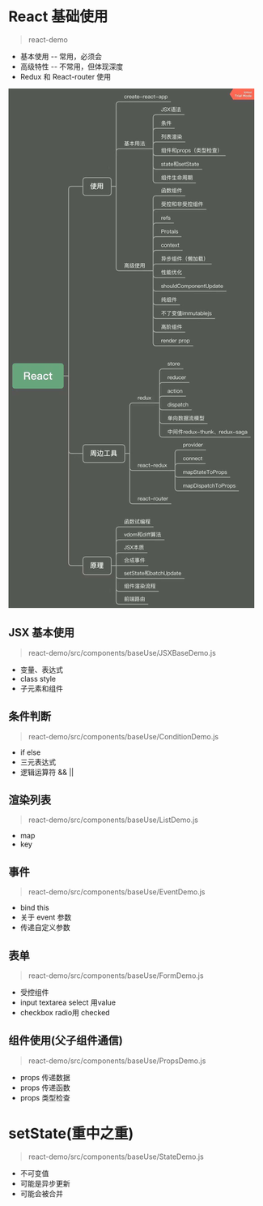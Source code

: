 # React 基础使用
> react-demo
- 基本使用 -- 常用，必须会
- 高级特性 -- 不常用，但体现深度
- Redux 和 React-router 使用

![React 基础使用](./assets/images/react.jpg)

## JSX 基本使用
> react-demo/src/components/baseUse/JSXBaseDemo.js
- 变量、表达式
- class style
- 子元素和组件

## 条件判断
> react-demo/src/components/baseUse/ConditionDemo.js
- if else
- 三元表达式
- 逻辑运算符 && ||

## 渲染列表
> react-demo/src/components/baseUse/ListDemo.js
- map
- key

## 事件
> react-demo/src/components/baseUse/EventDemo.js
- bind this
- 关于 event 参数
- 传递自定义参数

## 表单
> react-demo/src/components/baseUse/FormDemo.js
- 受控组件
- input textarea select 用value
- checkbox radio用 checked

## 组件使用(父子组件通信)
> react-demo/src/components/baseUse/PropsDemo.js
- props 传递数据
- props 传递函数
- props 类型检查

# setState(重中之重)
> react-demo/src/components/baseUse/StateDemo.js
- 不可变值
- 可能是异步更新
- 可能会被合并
